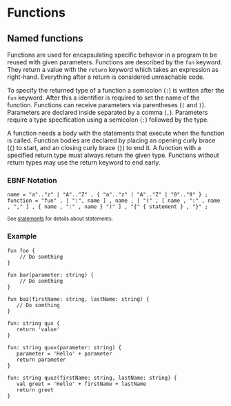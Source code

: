 # Functions

## Named functions

Functions are used for encapsulating specific behavior in a program te be reused
with given parameters. Functions are described by the `fun` keyword. They return
a value with the `return` keyword which takes an expression as right-hand.
Everything after a return is considered unreachable code.

To specify the returned type of a function a semicolon (`:`) is written after
the `fun` keyword. After this a identifier is required to set the name of the
function. Functions can receive parameters via parentheses (`(` and `)`).
Parameters are declared inside separated by a comma (`,`). Parameters require a
type specification using a semicolon (`:`) followed by the type.

A function needs a body with the statements that execute when the function is
called. Function bodies are declared by placing an opening curly brace (`{`) to
start, and an closing curly brace (`}`) to end it. A function with a specified
return type must always return the given type. Functions without return types
may use the return keyword to end early.

### EBNF Notation

```ebnf
name = "a".."z" | "A".."Z" , { "a".."z" | "A".."Z" | "0".."9" } ;
function = "fun" , [ ":", name ] , name , [ "(" , [ name , ":" , name , "," ] , { name , ":" , name } ")" ] , "{" { statement } , "}" ;
```

<sub>See [statements](statements.md) for details about statements.</sub>

### Example

```ttr
fun foo {
    // Do somthing
}

fun bar(parameter: string) {
    // Do somthing
}

fun baz(firstName: string, lastName: string) {
   // Do somthing
}

fun: string qux {
   return 'value'
}

fun: string quux(parameter: string) {
   parameter = 'Hello' + parameter
   return parameter
}

fun: string quuz(firstName: string, lastName: string) {
   val greet = 'Hello' + firstName + lastName
   return greet
}
```
